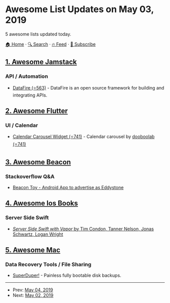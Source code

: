 # Awesome List Updates on May 03, 2019

5 awesome lists updated today.

[🏠 Home](/README.md) · [🔍 Search](https://www.trackawesomelist.com/search/) · [🔥 Feed](https://www.trackawesomelist.com/rss.xml) · [📮 Subscribe](https://trackawesomelist.us17.list-manage.com/subscribe?u=d2f0117aa829c83a63ec63c2f&id=36a103854c)



## [1. Awesome Jamstack](/content/automata/awesome-jamstack/README.md)

### API / Automation

*   [DataFire (⭐563)](https://github.com/DataFire/DataFire) - DataFire is an open source framework for building and integrating APIs.

## [2. Awesome Flutter](/content/Solido/awesome-flutter/README.md)

### UI / Calendar

*   [Calendar Carousel Widget (⭐741)](https://github.com/dooboolab/flutter_calendar_carousel) <!-- stargazers:dooboolab/flutter_calendar_carousel--> - Calendar carousel by [dooboolab (⭐741)](https://github.com/dooboolab/flutter_calendar_carousel)

## [3. Awesome Beacon](/content/rabschi/awesome-beacon/README.md)

### Stackoverflow Q&A

*   [Beacon Toy - Android App to advertise as Eddystone](https://play.google.com/store/apps/details?id=net.alea.beaconsimulator)

## [4. Awesome Ios Books](/content/bystritskiy/awesome-ios-books/README.md)

### Server Side Swift

*   [*Server Side Swift with Vapor* by Tim Condon, Tanner Nelson, Jonas Schwartz, Logan Wright](https://store.raywenderlich.com/products/server-side-swift-with-vapor)

## [5. Awesome Mac](/content/jaywcjlove/awesome-mac/README.md)

### Data Recovery Tools / File Sharing

*   [SuperDuper!](https://shirt-pocket.com/SuperDuper/SuperDuperDescription.html) - Painless fully bootable disk backups.

---

- Prev: [May 04, 2019](/content/2019/05/04/README.md)
- Next: [May 02, 2019](/content/2019/05/02/README.md)